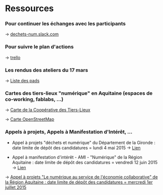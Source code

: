 # Ressources

### Pour continuer les échanges avec les participants

-> [dechets-num.slack.com](dechets-num.slack.com)

### Pour suivre le plan d'actions

-> [trello](https://trello.com/b/ADdL7CIZ/dechets-num)

### Les rendus des ateliers du 17 mars

-> [Liste des pads](https://cg33-dechetsnumerique.hackpad.com/)

### Cartes des tiers-lieux "numérique" en Aquitaine (espaces de co-working, fablabs, ...)

-> [Carte de la Coopérative des Tiers-Lieux](http://coop.tierslieux.net/espace-ouverts-et-en-projets/)

-> [Carte OpenStreetMap](http://umap.openstreetmap.fr/fr/map/co-working-aquitaine_33176#7/43.620/0.275)

### Appels à projets, Appels à Manifestation d'Intérêt, ...

+ Appel à projets "déchets et numérique" du Département de la Gironde : date limite de dépôt des candidatures = lundi 4 mai 2015 -> [Lien](http://www.gironde.fr/jcms/cgw_74981/appel-a-projets-dechets-et-numerique)

+ Appel à manifestation d'intérêt - AMI - "Numérique" de la Région Aquitaine : date limite de dépôt des candidatures = vendredi 12 juin 2015 
-> [Lien](http://les-aides.aquitaine.fr/article1141.html)

-> [Appel à projets "Le numérique au service de l'économie collaborative" de la Région Aquitaine : date limite de dépôt des candidatures = mercredi 1er juillet 2015 ](http://les-aides.aquitaine.fr/article1154.html)

